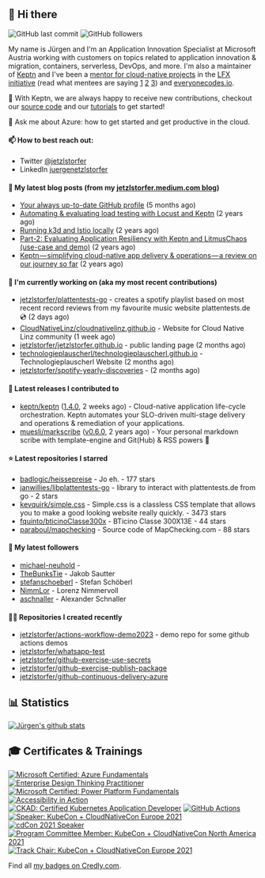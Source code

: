 ## 👋 Hi there 



![GitHub last commit](https://img.shields.io/github/last-commit/jetzlstorfer/jetzlstorfer?label=updated)
![GitHub followers](https://img.shields.io/github/followers/jetzlstorfer?label=GitHub%20followers)

My name is Jürgen and I'm an Application Innovation Specialist at Microsoft Austria working with customers on topics related to application innovation & migration, containers, serverless, DevOps, and more. I'm also a maintainer of [Keptn](https://keptn.sh) and I've been a [mentor for cloud-native projects](https://medium.com/keptn/keptn-simplifying-cloud-native-app-delivery-operations-a-review-on-our-journey-so-far-5d0f56619662) in the [LFX initiative](https://lfx.linuxfoundation.org/tools/mentorship/) (read what mentees are saying [1](https://www.ankitjain28.me/communitybridge-mentee-with-keptn/) [2](https://www.cncf.io/blog/2021/07/13/spring-term-lfx-program-largest-graduating-class-with-28-successful-cncf-interns/) [3](https://rajdas98.medium.com/my-experience-with-linux-foundation-mentorship-program-80b3614c55f5?source=post_internal_links---------3----------------------------)) and [everyonecodes.io](https://everyonecodes.io/).

👯 With Keptn, we are always happy to receive new contributions, checkout our [source code](https://github.com/keptn/keptn) and our [tutorials](https://tutorials.keptn.sh) to get started!

💬 Ask me about Azure: how to get started and get productive in the cloud.

#### 📫 How to best reach out: 
- Twitter [@jetzlstorfer](https://twitter.com/jetzlstorfer)
- LinkedIn [juergenetzlstorfer](https://www.linkedin.com/in/juergenetzlstorfer/)



#### 📖 My latest blog posts (from my [jetzlstorfer.medium.com blog](https://jetzlstorfer.medium.com))
- [Your always up-to-date GitHub profile](https://jetzlstorfer.medium.com/your-always-up-to-date-github-profile-398b3c9d8de5?source=rss-14f716fb26f2------2) (5 months ago)
- [Automating &amp; evaluating load testing with Locust and Keptn](https://medium.com/keptn/automating-evaluating-load-testing-with-locust-and-keptn-6cf5c8f76bed?source=rss-14f716fb26f2------2) (2 years ago)
- [Running k3d and Istio locally](https://jetzlstorfer.medium.com/running-k3d-and-istio-locally-32adc5c41a63?source=rss-14f716fb26f2------2) (2 years ago)
- [Part-2: Evaluating Application Resiliency with Keptn and LitmusChaos (use-case and demo)](https://medium.com/keptn/part-2-evaluating-application-resiliency-with-keptn-and-litmuschaos-use-case-and-demo-f43b264a2294?source=rss-14f716fb26f2------2) (2 years ago)
- [Keptn — simplifying cloud-native app delivery &amp; operations — a review on our journey so far](https://medium.com/keptn/keptn-simplifying-cloud-native-app-delivery-operations-a-review-on-our-journey-so-far-5d0f56619662?source=rss-14f716fb26f2------2) (2 years ago)

#### 👷 I'm currently working on (aka my most recent contributions)

- [jetzlstorfer/plattentests-go](https://github.com/jetzlstorfer/plattentests-go) - creates a spotify playlist based on most recent record reviews from my favourite music website plattentests.de 💿 (2 days ago)
- [CloudNativeLinz/cloudnativelinz.github.io](https://github.com/CloudNativeLinz/cloudnativelinz.github.io) - Website for Cloud Native Linz community (1 week ago)
- [jetzlstorfer/jetzlstorfer.github.io](https://github.com/jetzlstorfer/jetzlstorfer.github.io) - public landing page (2 months ago)
- [technologieplauscherl/technologieplauscherl.github.io](https://github.com/technologieplauscherl/technologieplauscherl.github.io) - Technologieplauscherl Website (2 months ago)
- [jetzlstorfer/spotify-yearly-discoveries](https://github.com/jetzlstorfer/spotify-yearly-discoveries) -  (2 months ago)

#### 🚀 Latest releases I contributed to

- [keptn/keptn](https://github.com/keptn/keptn) ([1.4.0](https://github.com/keptn/keptn/releases/tag/1.4.0), 2 weeks ago) - Cloud-native application life-cycle orchestration. Keptn automates your SLO-driven multi-stage delivery and operations &amp; remediation of your applications.
- [muesli/markscribe](https://github.com/muesli/markscribe) ([v0.6.0](https://github.com/muesli/markscribe/releases/tag/v0.6.0), 2 years ago) - Your personal markdown scribe with template-engine and Git(Hub) &amp; RSS powers 📜

#### ⭐ Latest repositories I starred

- [badlogic/heissepreise](https://github.com/badlogic/heissepreise) - Jo eh. - 177 stars
- [janwillies/libplattentests-go](https://github.com/janwillies/libplattentests-go) - library to interact with plattentests.de from go - 2 stars
- [kevquirk/simple.css](https://github.com/kevquirk/simple.css) - Simple.css is a classless CSS template that allows you to make a good looking website really quickly. - 3473 stars
- [fquinto/bticinoClasse300x](https://github.com/fquinto/bticinoClasse300x) - BTicino Classe 300X13E - 44 stars
- [paraboul/mapchecking](https://github.com/paraboul/mapchecking) - Source code of MapChecking.com - 88 stars

#### 👥 My latest followers

- [michael-neuhold](https://github.com/michael-neuhold) - 
- [TheBunksTie](https://github.com/TheBunksTie) - Jakob Sautter
- [stefanschoeberl](https://github.com/stefanschoeberl) - Stefan Schöberl
- [NimmLor](https://github.com/NimmLor) - Lorenz Nimmervoll
- [aschnaller](https://github.com/aschnaller) - Alexander Schnaller

#### 👨‍💻 Repositories I created recently

- [jetzlstorfer/actions-workflow-demo2023](https://github.com/jetzlstorfer/actions-workflow-demo2023) - demo repo for some github actions demos
- [jetzlstorfer/whatsapp-test](https://github.com/jetzlstorfer/whatsapp-test)
- [jetzlstorfer/github-exercise-use-secrets](https://github.com/jetzlstorfer/github-exercise-use-secrets)
- [jetzlstorfer/github-exercise-publish-package](https://github.com/jetzlstorfer/github-exercise-publish-package)
- [jetzlstorfer/github-continuous-delivery-azure](https://github.com/jetzlstorfer/github-continuous-delivery-azure)


## 📊 Statistics

[![Jürgen's github stats](https://github-readme-stats.vercel.app/api?username=jetzlstorfer&show_icons=true&count_private=true)](https://github.com/jetzlstorfer)

## 🎓 Certificates & Trainings

<!--START_SECTION:badges-->

[![Microsoft Certified: Azure Fundamentals](https://images.credly.com/size/110x110/images/be8fcaeb-c769-4858-b567-ffaaa73ce8cf/image.png)](http://www.credly.com/badges/212394bc-88cf-486b-8173-5352bdcd2279 "Microsoft Certified: Azure Fundamentals")
[![Enterprise Design Thinking Practitioner](https://images.credly.com/size/110x110/images/bc08972c-3c7d-4b99-82a0-c94bcca36674/Badges_v8-07_Practitioner.png)](http://www.credly.com/badges/a52c48a8-eb65-44a5-8f9b-bebd1b08a166 "Enterprise Design Thinking Practitioner")
[![Microsoft Certified: Power Platform Fundamentals](https://images.credly.com/size/110x110/images/2a6251f2-737b-4bf6-9190-d77570cc76fc/CERT-Fundamentals-Power-Platform.png)](http://www.credly.com/badges/241f540d-c955-42fa-9d89-a5b9f9739fa8 "Microsoft Certified: Power Platform Fundamentals")
[![Accessibility in Action](https://images.credly.com/size/110x110/images/d807abc0-9201-41a8-ad25-90ed4a69ee51/Acc_Badge_v4.png)](http://www.credly.com/badges/df2ce689-77e0-450e-969c-f1ebade82421 "Accessibility in Action")
[![CKAD: Certified Kubernetes Application Developer](https://images.credly.com/size/110x110/images/f88d800c-5261-45c6-9515-0458e31c3e16/ckad_from_cncfsite.png)](http://www.credly.com/badges/1fff09bf-351d-40d0-bacd-ea286279e39e "CKAD: Certified Kubernetes Application Developer")
[![GitHub Actions](https://images.credly.com/size/110x110/images/50ac5cb1-f13a-4859-a480-a567f3bad4ca/image.png)](http://www.credly.com/badges/f29f2130-a325-460d-801a-9751a4713d80 "GitHub Actions")
[![Speaker: KubeCon + CloudNativeCon Europe 2021](https://images.credly.com/size/110x110/images/e4b49587-41a5-495d-8af8-b708c0936723/Speaker_Badge_3-17.png)](http://www.credly.com/badges/75ebd4ad-071e-4c51-8a4a-28b87e849d78 "Speaker: KubeCon + CloudNativeCon Europe 2021")
[![cdCon 2021 Speaker](https://images.credly.com/size/110x110/images/b972d3cf-1432-4e12-9228-38a8047eacdb/cdccon-badges-02.png)](http://www.credly.com/badges/174ac14c-83ab-4332-a53d-35f04eb0b24b "cdCon 2021 Speaker")
[![Program Committee Member: KubeCon + CloudNativeCon North America 2021](https://images.credly.com/size/110x110/images/db1a0fb5-712a-419e-b80e-52c97bb6c462/KubeCon_NA_2021_speaker-badges_program-committee-member-2.png)](http://www.credly.com/badges/c2a2e21a-dc13-450b-9e02-246dbce96133 "Program Committee Member: KubeCon + CloudNativeCon North America 2021")
[![Track Chair: KubeCon + CloudNativeCon Europe 2021](https://images.credly.com/size/110x110/images/bada9959-a6c6-4a63-bdf8-fed2bc980423/Track_Chair_3-17.png)](http://www.credly.com/badges/f79ae7b6-aba6-4a94-ab2e-d95d9e901896 "Track Chair: KubeCon + CloudNativeCon Europe 2021")
<!--END_SECTION:badges-->

Find all [my badges on Credly.com](https://www.credly.com/users/jetzlstorfer/badges).

